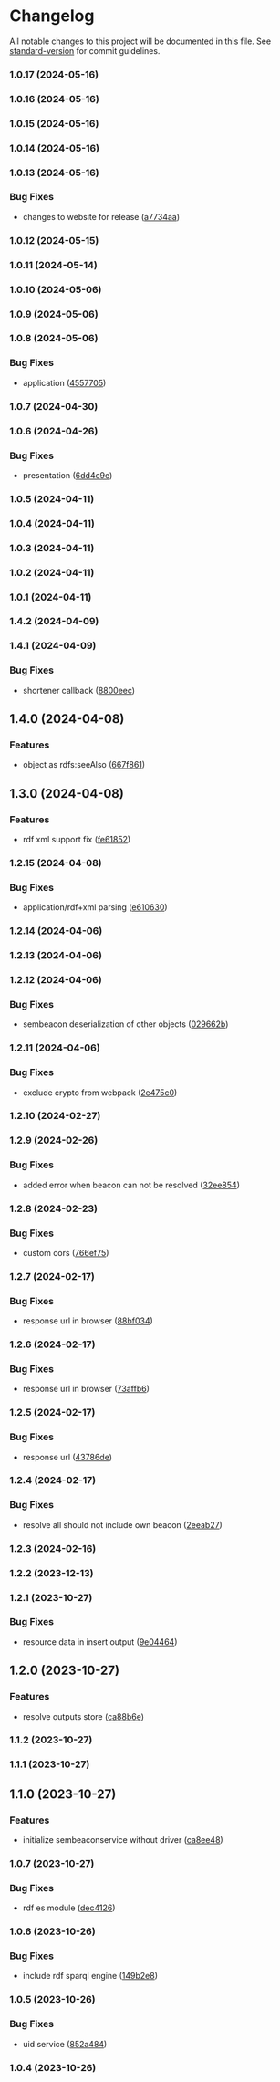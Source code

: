 # Changelog

All notable changes to this project will be documented in this file. See [standard-version](https://github.com/conventional-changelog/standard-version) for commit guidelines.

### 1.0.17 (2024-05-16)

### 1.0.16 (2024-05-16)

### 1.0.15 (2024-05-16)

### 1.0.14 (2024-05-16)

### 1.0.13 (2024-05-16)


### Bug Fixes

* changes to website for release ([a7734aa](https://github.com/FidMark/openhps/commit/a7734aaae37ec131a96719835eee7f0394a752bc))

### 1.0.12 (2024-05-15)

### 1.0.11 (2024-05-14)

### 1.0.10 (2024-05-06)

### 1.0.9 (2024-05-06)

### 1.0.8 (2024-05-06)


### Bug Fixes

* application ([4557705](https://github.com/FidMark/openhps/commit/4557705aa01274442a062c6381149b2e3dd70650))

### 1.0.7 (2024-04-30)

### 1.0.6 (2024-04-26)


### Bug Fixes

* presentation ([6dd4c9e](https://github.com/FidMark/openhps/commit/6dd4c9e46b3f6abb524243a09f46f1878563f132))

### 1.0.5 (2024-04-11)

### 1.0.4 (2024-04-11)

### 1.0.3 (2024-04-11)

### 1.0.2 (2024-04-11)

### 1.0.1 (2024-04-11)

### 1.4.2 (2024-04-09)

### 1.4.1 (2024-04-09)


### Bug Fixes

* shortener callback ([8800eec](https://github.com/SemBeacon/openhps/commit/8800eec8f5cd1558f9577a4744995c7c08876d06))

## 1.4.0 (2024-04-08)


### Features

* object as rdfs:seeAlso ([667f861](https://github.com/SemBeacon/openhps/commit/667f861f4cbd28ce86f0dd86709147735378715c))

## 1.3.0 (2024-04-08)


### Features

* rdf xml support fix ([fe61852](https://github.com/SemBeacon/openhps/commit/fe61852a5f1c6218764d0bd87bfed4e1a992156b))

### 1.2.15 (2024-04-08)


### Bug Fixes

* application/rdf+xml parsing ([e610630](https://github.com/SemBeacon/openhps/commit/e610630b287ab5f0ef187172927988bf0404bb4b))

### 1.2.14 (2024-04-06)

### 1.2.13 (2024-04-06)

### 1.2.12 (2024-04-06)


### Bug Fixes

* sembeacon deserialization of other objects ([029662b](https://github.com/SemBeacon/openhps/commit/029662baae43a4d051b0a66552f2bba1f4e2f3ca))

### 1.2.11 (2024-04-06)


### Bug Fixes

* exclude crypto from webpack ([2e475c0](https://github.com/SemBeacon/openhps/commit/2e475c0d39a43d54bcc8cd98d2d1c4671f2feb95))

### 1.2.10 (2024-02-27)

### 1.2.9 (2024-02-26)


### Bug Fixes

* added error when beacon can not be resolved ([32ee854](https://github.com/SemBeacon/openhps/commit/32ee854951f6454fa969efaa7bce9b816f029b71))

### 1.2.8 (2024-02-23)


### Bug Fixes

* custom cors ([766ef75](https://github.com/SemBeacon/openhps/commit/766ef759302076e3c3b1d20917b10e4628bc6d4d))

### 1.2.7 (2024-02-17)


### Bug Fixes

* response url in browser ([88bf034](https://github.com/SemBeacon/openhps/commit/88bf0348f0da1c8cdae2cf182400dbd5d768df4e))

### 1.2.6 (2024-02-17)


### Bug Fixes

* response url in browser ([73affb6](https://github.com/SemBeacon/openhps/commit/73affb64f91f2890ac7100756dc444473255ed98))

### 1.2.5 (2024-02-17)


### Bug Fixes

* response url ([43786de](https://github.com/SemBeacon/openhps/commit/43786dec3298834929f846bc57a84ae1b8ea5217))

### 1.2.4 (2024-02-17)


### Bug Fixes

* resolve all should not include own beacon ([2eeab27](https://github.com/SemBeacon/openhps/commit/2eeab27fe66a6748cb2c9d212e745c37c81eb4f4))

### 1.2.3 (2024-02-16)

### 1.2.2 (2023-12-13)

### 1.2.1 (2023-10-27)


### Bug Fixes

* resource data in insert output ([9e04464](https://github.com/SemBeacon/openhps/commit/9e04464284db7a311c17496e8dd3f53a51086b0c))

## 1.2.0 (2023-10-27)


### Features

* resolve outputs store ([ca88b6e](https://github.com/SemBeacon/openhps/commit/ca88b6eac3cbd035fe2fe8d169ef6b265b2dae64))

### 1.1.2 (2023-10-27)

### 1.1.1 (2023-10-27)

## 1.1.0 (2023-10-27)


### Features

* initialize sembeaconservice without driver ([ca8ee48](https://github.com/SemBeacon/openhps/commit/ca8ee48a8ab51c0f9e6dccea67222d0b958beb7f))

### 1.0.7 (2023-10-27)


### Bug Fixes

* rdf es module ([dec4126](https://github.com/SemBeacon/openhps/commit/dec41263e4c18622554d648bb31b9f236d7b3cc8))

### 1.0.6 (2023-10-26)


### Bug Fixes

* include rdf sparql engine ([149b2e8](https://github.com/SemBeacon/openhps/commit/149b2e8bb6f5a9dae4e16fd109b9d54d96c37d89))

### 1.0.5 (2023-10-26)


### Bug Fixes

* uid service ([852a484](https://github.com/SemBeacon/openhps/commit/852a484dbca413bb09cbbd998d3725acbc0c14f4))

### 1.0.4 (2023-10-26)
